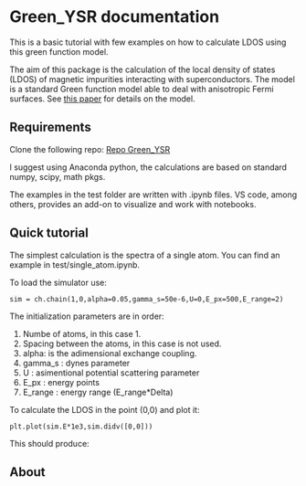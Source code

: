 # Green_YSR documentation

This is a basic tutorial with few examples on how to calculate LDOS using this green function model.

The aim of this package is the calculation of the local density of states (LDOS) of magnetic impurities interacting with superconductors. The model is a standard Green function model able to deal with anisotropic Fermi surfaces. See [this paper](https://doi.org/10.1103/PhysRevB.105.245403) for details on the model.

## Requirements

Clone the following repo: [Repo Green_YSR](https://github.com/nanogunecic09/Green_YSR)

I suggest using Anaconda python, the calculations are based on standard numpy, scipy, math pkgs.

The examples in the test folder are written with .ipynb files. VS code, among others, provides an add-on to visualize and work with notebooks.

## Quick tutorial


The simplest calculation is the spectra of a single atom. You can find an example in test/single_atom.ipynb.

To load the simulator use:
    
    sim = ch.chain(1,0,alpha=0.05,gamma_s=50e-6,U=0,E_px=500,E_range=2)

The initialization parameters are in order:
1. Numbe of atoms, in this case 1.
2. Spacing between the atoms, in this case is not used.
3. alpha: is the adimensional exchange coupling.
4. gamma_s : dynes parameter
5. U : asimentional potential scattering parameter
6. E_px : energy points
7. E_range : energy range (E_range*Delta)

To calculate the LDOS in the point (0,0) and plot it:

    plt.plot(sim.E*1e3,sim.didv([0,0]))

This should produce:


## About